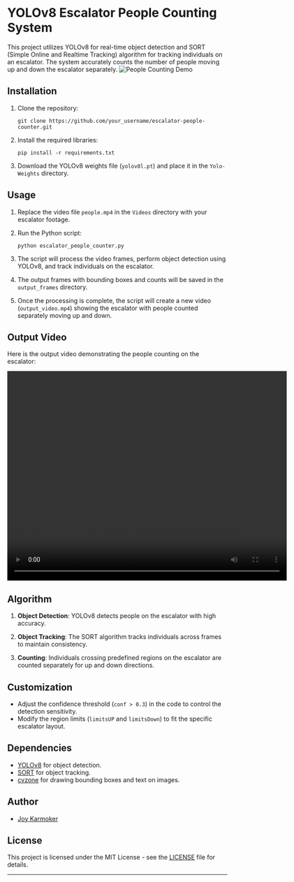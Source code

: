# YOLOv8 Escalator People Counting System

This project utilizes YOLOv8 for real-time object detection and SORT (Simple Online and Realtime Tracking) algorithm for tracking individuals on an escalator. The system accurately counts the number of people moving up and down the escalator separately.
![People Counting Demo](demo.gif)


## Installation

1. Clone the repository:

    ```
    git clone https://github.com/your_username/escalator-people-counter.git
    ```

2. Install the required libraries:

    ```
    pip install -r requirements.txt
    ```

3. Download the YOLOv8 weights file (`yolov8l.pt`) and place it in the `Yolo-Weights` directory.

## Usage

1. Replace the video file `people.mp4` in the `Videos` directory with your escalator footage.

2. Run the Python script:

    ```
    python escalator_people_counter.py
    ```

3. The script will process the video frames, perform object detection using YOLOv8, and track individuals on the escalator.

4. The output frames with bounding boxes and counts will be saved in the `output_frames` directory.

5. Once the processing is complete, the script will create a new video (`output_video.mp4`) showing the escalator with people counted separately moving up and down.

## Output Video

Here is the output video demonstrating the people counting on the escalator:

<video width="640" height="480" controls>
  <source src="output_video.mp4" type="video/mp4">
  Your browser does not support the video tag.
</video>

## Algorithm

1. **Object Detection**: YOLOv8 detects people on the escalator with high accuracy.

2. **Object Tracking**: The SORT algorithm tracks individuals across frames to maintain consistency.

3. **Counting**: Individuals crossing predefined regions on the escalator are counted separately for up and down directions.

## Customization

- Adjust the confidence threshold (`conf > 0.3`) in the code to control the detection sensitivity.
- Modify the region limits (`limitsUP` and `limitsDown`) to fit the specific escalator layout.

## Dependencies

- [YOLOv8](https://github.com/ultralytics/yolov5) for object detection.
- [SORT](https://github.com/abewley/sort) for object tracking.
- [cvzone](https://github.com/cvzone/cvzone) for drawing bounding boxes and text on images.

## Author

- [Joy Karmoker](https://github.com/your_username)

## License

This project is licensed under the MIT License - see the [LICENSE](LICENSE) file for details.

---

